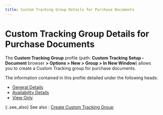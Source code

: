 ```yaml
---
title: Custom Tracking Group Details for Purchase Documents
---
```


# Custom Tracking Group Details for Purchase Documents


The **Custom Tracking Group** profile (path: **Custom Tracking Setup - Document** browser **&gt; Options &gt; New &gt; Group &gt; In New Window**) allows you to create a Custom Tracking group for purchase documents.


The information contained in this profile detailed under the following heads:

- [General Details]({{site.ct_baseurl}}/misc/general_details_ct_group_profile_pur_doc.html)
- [Availability Details]({{site.ct_baseurl}}/misc/availability_details_ct_group_profile_pur_doc.html)
- [View Only]({{site.ct_baseurl}}/misc/view_details_ct_group_profile_pur_doc.html)



{:.see_also}
See also
: [Create Custom Tracking Group]({{site.ct_baseurl}}/document-tracking/tracking-purchase-documents/create_a_custom_tracking_group_for_purchase_documents.html)
